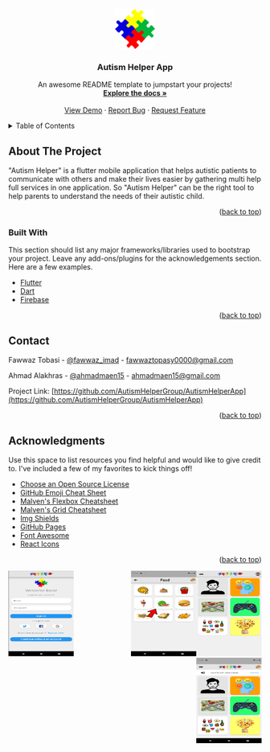 <div id="top"></div>

<!-- PROJECT SHIELDS -->
<!--

<!-- PROJECT LOGO -->
<br />
<div align="center">
  <a href="https://github.com/AutismHelperGroup/AutismHelperApp">
    <img src="images/logo.png" alt="Logo" width="80" height="80">
  </a>

  <h3 align="center">Autism Helper App</h3>

  <p align="center">
    An awesome README template to jumpstart your projects!
    <br />
    <a href=""><strong>Explore the docs »</strong></a>
    <br />
    <br />
    <a href="">View Demo</a>
    ·
    <a href="">Report Bug</a>
    ·
    <a href="">Request Feature</a>
  </p>
</div>



<!-- TABLE OF CONTENTS -->
<details>
  <summary>Table of Contents</summary>
  <ol>
    <li>
      <a href="#about-the-project">About The Project</a>
      <ul>
        <li><a href="#built-with">Built With</a></li>
      </ul>
    </li>
  </ol>
</details>



<!-- ABOUT THE PROJECT -->
## About The Project

"Autism Helper" is a flutter mobile application that helps autistic patients to communicate with others and make their lives easier by gathering multi help full services in one application.
So "Autism Helper" can be the right tool to help parents to understand the needs of their autistic child.

<p align="right">(<a href="#top">back to top</a>)</p>

### Built With

This section should list any major frameworks/libraries used to bootstrap your project. Leave any add-ons/plugins for the acknowledgements section. Here are a few examples.

* [Flutter](https://flutter.dev/)
* [Dart](https://dart.dev/)
* [Firebase](https://firebase.google.com/)

<p align="right">(<a href="#top">back to top</a>)</p>



<!-- CONTACT -->
## Contact

Fawwaz Tobasi - [@fawwaz_imad](https://twitter.com/fawwaz_imad) - fawwaztopasy0000@gmail.com

Ahmad Alakhras - [@ahmadmaen15](https://twitter.com/ahmadmaen15) - ahmadmaen15@gmail.com

Project Link: [https://github.com/AutismHelperGroup/AutismHelperApp](https://github.com/AutismHelperGroup/AutismHelperApp)

<p align="right">(<a href="#top">back to top</a>)</p>



<!-- ACKNOWLEDGMENTS -->
## Acknowledgments

Use this space to list resources you find helpful and would like to give credit to. I've included a few of my favorites to kick things off!

* [Choose an Open Source License](https://choosealicense.com)
* [GitHub Emoji Cheat Sheet](https://www.webpagefx.com/tools/emoji-cheat-sheet)
* [Malven's Flexbox Cheatsheet](https://flexbox.malven.co/)
* [Malven's Grid Cheatsheet](https://grid.malven.co/)
* [Img Shields](https://shields.io)
* [GitHub Pages](https://pages.github.com)
* [Font Awesome](https://fontawesome.com)
* [React Icons](https://react-icons.github.io/react-icons/search)

<p align="right">(<a href="#top">back to top</a>)</p>



<!-- Screen Shots & IMAGES -->
<img src="Screenshots/signInPage.png" alt="SignInPage" width="130" height="170" >
<img src="Screenshots/homePage.jpg" alt="HomePage" width="130" height="170" style="float: right" >
<img src="Screenshots/albumPage.jpg" alt="AlbumPage" width="130" height="170"  style="float: right">
<img src="Screenshots/transPage.png" alt="TransPage" width="130" height="170"  style="float: right">
